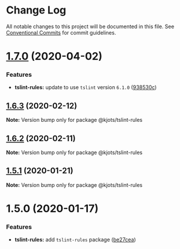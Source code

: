 # Change Log

All notable changes to this project will be documented in this file.
See [Conventional Commits](https://conventionalcommits.org) for commit guidelines.

# [1.7.0](https://github.com/kjots/typescript-tools/compare/v1.6.3...v1.7.0) (2020-04-02)


### Features

* **tslint-rules:** update to use `tslint` version `6.1.0` ([938530c](https://github.com/kjots/typescript-tools/commit/938530c8ad643e43350b5949864097ec46d311fa))





## [1.6.3](https://github.com/kjots/typescript-tools/compare/v1.6.2...v1.6.3) (2020-02-12)

**Note:** Version bump only for package @kjots/tslint-rules





## [1.6.2](https://github.com/kjots/typescript-tools/compare/v1.6.1...v1.6.2) (2020-02-11)

**Note:** Version bump only for package @kjots/tslint-rules





## [1.5.1](https://github.com/kjots/typescript-tools/compare/v1.5.0...v1.5.1) (2020-01-21)

**Note:** Version bump only for package @kjots/tslint-rules





# 1.5.0 (2020-01-17)


### Features

* **tslint-rules:** add `tslint-rules` package ([be27cea](https://github.com/kjots/typescript-tools/commit/be27cea32478606ecd43cf5f29642813d4a5c60a))
